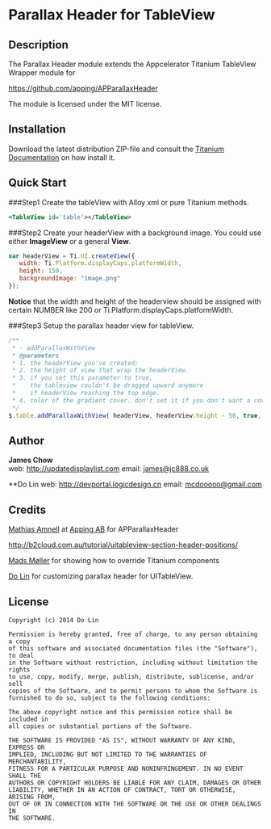 # Parallax Header for TableView

## Description

The Parallax Header module extends the Appcelerator Titanium TableView
Wrapper module for 

https://github.com/apping/APParallaxHeader

The module is licensed under the MIT license.

## Installation

Download the latest distribution ZIP-file and consult the [Titanium Documentation](http://docs.appcelerator.com/titanium/latest/#!/guide/Using_a_Module) on how install it.

## Quick Start

###Step1
Create the tableView with Alloy xml or pure Titanium methods.

```xml
<TableView id='table'></TableView>
```

###Step2
Create your headerView with a background image. You could use either **ImageView** or a general **View**.

```javascript
var headerView = Ti.UI.createView({
   width: Ti.Platform.displayCaps.platformWidth,
   height: 150,
   backgroundImage: "image.png"
});
```
**Notice** that the width and height of the headerview should be assigned with certain NUMBER like 200 or Ti.Platform.displayCaps.platformWidth.

###Step3
Setup the parallax header view for tableView.

```javascript
/**
 * - addParallaxWithView
 * @parameters
 * 1. the headerView you've created;
 * 2. the height of view that wrap the headerView.
 * 3. if you set this parameter to true, 
 *    the tableview couldn't be dragged upward anymore 
 *    if headerView reaching the top edge.
 * 4. color of the gradient cover. don't set it if you don't want a cover.  
 */
$.table.addParallaxWithView( headerView, headerView.height - 50, true, "#4A4A4A" );
```

## Author

**James Chow**  
web: http://updatedisplaylist.com
email:  james@jc888.co.uk

**Do Lin
web: http://devportal.logicdesign.cn
email: mcdooooo@gmail.com

## Credits
[Mathias Amnell](http://twitter.com/amnell) at [Apping AB](http://apping.se) for APParallaxHeader

http://b2cloud.com.au/tutorial/uitableview-section-header-positions/

[Mads Møller](http://www.napp.dk) for showing how to override Titanium components

[Do Lin](http://twitter.com/do109) for customizing parallax header for UITableView.

## License

    Copyright (c) 2014 Do Lin

    Permission is hereby granted, free of charge, to any person obtaining a copy
    of this software and associated documentation files (the "Software"), to deal
    in the Software without restriction, including without limitation the rights
    to use, copy, modify, merge, publish, distribute, sublicense, and/or sell
    copies of the Software, and to permit persons to whom the Software is
    furnished to do so, subject to the following conditions:

    The above copyright notice and this permission notice shall be included in
    all copies or substantial portions of the Software.

    THE SOFTWARE IS PROVIDED "AS IS", WITHOUT WARRANTY OF ANY KIND, EXPRESS OR
    IMPLIED, INCLUDING BUT NOT LIMITED TO THE WARRANTIES OF MERCHANTABILITY,
    FITNESS FOR A PARTICULAR PURPOSE AND NONINFRINGEMENT. IN NO EVENT SHALL THE
    AUTHORS OR COPYRIGHT HOLDERS BE LIABLE FOR ANY CLAIM, DAMAGES OR OTHER
    LIABILITY, WHETHER IN AN ACTION OF CONTRACT, TORT OR OTHERWISE, ARISING FROM,
    OUT OF OR IN CONNECTION WITH THE SOFTWARE OR THE USE OR OTHER DEALINGS IN
    THE SOFTWARE.
